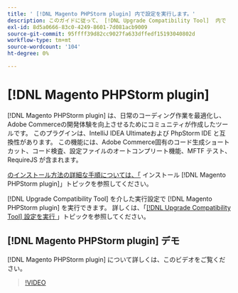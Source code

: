 ```yaml
---
title: ' [!DNL Magento PHPStorm plugin] 内で設定を実行します。'
description: このガイドに従って、 [!DNL Upgrade Compatibility Tool]  内で  [!DNL Magento PHPStorm plugin] を使用します。
exl-id: 8d5a0666-83c0-4249-8601-7d081acb9009
source-git-commit: 95ffff39d82cc9027fa633dffedf15193040802d
workflow-type: tm+mt
source-wordcount: '104'
ht-degree: 0%

---
```


# [!DNL Magento PHPStorm plugin]

[!DNL Magento PHPStorm plugin] は、日常のコーディング作業を最適化し、Adobe Commerceの開発体験を向上させるためにコミュニティが作成したツールです。 このプラグインは、IntelliJ IDEA Ultimateおよび PhpStorm IDE と互換性があります。 この機能には、Adobe Commerce固有のコード生成ショートカット、コード検査、設定ファイルのオートコンプリート機能、MFTF テスト、RequireJS が含まれます。

[ のインストール方法の詳細な手順については、「](https://developer.adobe.com/commerce/php/best-practices/phpstorm/install/) インストール [!DNL Magento PHPStorm plugin]」トピックを参照してください。

[!DNL Upgrade Compatibility Tool] を介した実行設定で [!DNL Magento PHPStorm plugin] を実行できます。 詳しくは、「[[!DNL Upgrade Compatibility Tool]  設定を実行 ](https://developer.adobe.com/commerce/php/best-practices/phpstorm/run-configuration/)」トピックを参照してください。

## [!DNL Magento PHPStorm plugin] デモ

[!DNL Magento PHPStorm plugin] について詳しくは、このビデオをご覧ください。

>[!VIDEO](https://video.tv.adobe.com/v/340150?quality=12)
